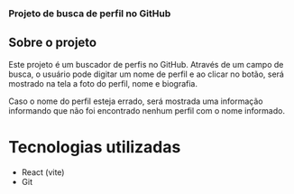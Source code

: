 ### Projeto de busca de perfil no GitHub

## Sobre o projeto

Este projeto é um buscador de perfis no GitHub. Através de um campo de busca, o usuário pode digitar um nome de perfil e ao clicar no botão, será mostrado na tela a foto do perfil, nome e biografia.

Caso o nome do perfil esteja errado, será mostrada uma informação informando que não foi encontrado nenhum perfil com o nome informado.

# Tecnologias utilizadas

- React (vite)
- Git
